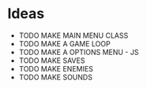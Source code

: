 # Ideas
- TODO MAKE MAIN MENU CLASS
- TODO MAKE A GAME LOOP
- TODO MAKE A OPTIONS MENU - JS
- TODO MAKE SAVES
- TODO MAKE ENEMIES
- TODO MAKE SOUNDS 